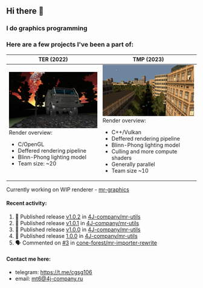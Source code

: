 ## Hi there 👋
### I do graphics programming
### Here are a few projects I've been a part of:  

TER (2022)            |  TMP (2023)
-------------------------|-------------------------
![](images/ter_screenshot_00_upscaled.webp) Render overview: <br><ul><li> C/OpenGL <li> Deffered rendering pipeline <li> Blinn-Phong lighting model <li> Team size: ~20 | ![](images/tmp_screenshot_01_upscaled.webp) Render overview: <br><ul><li> C++/Vulkan <li> Deffered rendering pipeline <li> Blinn-Phong lighting model <li> Culling and more compute shaders <li> Generally parallel <li> Team size ~10

Currently working on WIP renderer - [mr-graphics](https://github.com/4J-company/mr-graphics)  

#### Recent activity:
<!--START_SECTION:activity-->
1. 🚀 Published release [v1.0.2](https://github.com/4J-company/mr-utils/releases/tag/v1.0.2) in [4J-company/mr-utils](https://github.com/4J-company/mr-utils)
2. 🚀 Published release [v1.0.1](https://github.com/4J-company/mr-utils/releases/tag/v1.0.1) in [4J-company/mr-utils](https://github.com/4J-company/mr-utils)
3. 🚀 Published release [v1.0.0](https://github.com/4J-company/mr-utils/releases/tag/v1.0.0) in [4J-company/mr-utils](https://github.com/4J-company/mr-utils)
4. 🚀 Published release [1.0.0](https://github.com/4J-company/mr-utils/releases/tag/1.0.0) in [4J-company/mr-utils](https://github.com/4J-company/mr-utils)
5. 🗣 Commented on [#3](https://github.com/cone-forest/mr-importer-rewrite/issues/3#issuecomment-3093799656) in [cone-forest/mr-importer-rewrite](https://github.com/cone-forest/mr-importer-rewrite)
<!--END_SECTION:activity-->

#### Contact me here:
 - telegram: https://t.me/cgsg106
 - email:    mt6@4j-company.ru
